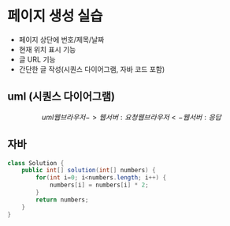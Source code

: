 # 페이지 생성 실습
- 페이지 상단에 번호/제목/날짜
- 현재 위치 표시 기능
- 글 URL 기능
- 간단한 글 작성(시퀀스 다이어그램, 자바 코드 포함)

## uml (시퀀스 다이어그램)
$$uml
웹브라우저 ->웹서버 : 요청
웹브라우저 <- 웹서버 : 응답
$$

## 자바 
```java
class Solution {
    public int[] solution(int[] numbers) {
        for(int i=0; i<numbers.length; i++) {
            numbers[i] = numbers[i] * 2;
        }
        return numbers;
    }
}
```
